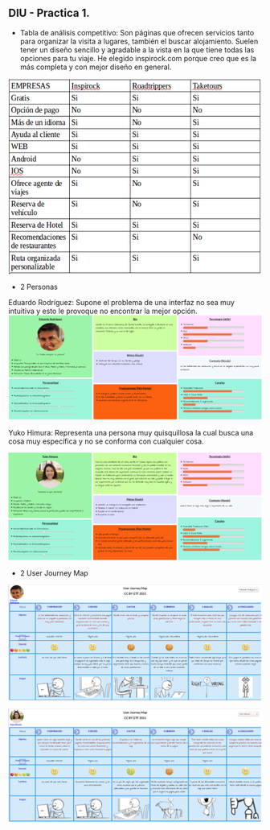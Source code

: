 ## DIU - Practica 1.

- Tabla de análisis competitivo:
Son páginas que ofrecen servicios tanto para organizar la visita a lugares, también el buscar alojamiento. Suelen tener un diseño sencillo y agradable a la vista en la que tiene todas las opciones para tu viaje. 
He elegido inspirock.com porque creo que es la más completa y con mejor diseño en general.

![](./img/AnalisisCompetitivo.png)

- 2 Personas

Eduardo Rodríguez: Supone el problema de una interfaz no sea muy intuitiva y esto le provoque no encontrar la mejor opción.
![](./img/Eduardo.png)

Yuko Himura: Representa una persona muy quisquillosa la cual busca una cosa muy específica y no se conforma con cualquier cosa.

![](./img/Yuko.png)

- 2 User Journey Map

![](./img/JourneyMap_Eduardo.png)

![](./img/JourneyMap_Yuko.png)
